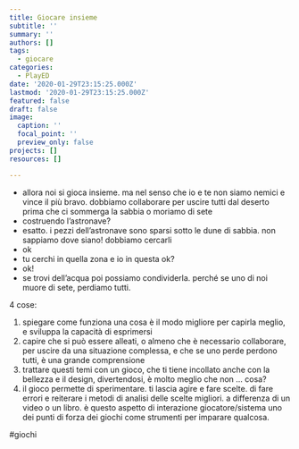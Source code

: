 ```yaml
---
title: Giocare insieme
subtitle: ''
summary: ''
authors: []
tags:
  - giocare
categories:
  - PlayED
date: '2020-01-29T23:15:25.000Z'
lastmod: '2020-01-29T23:15:25.000Z'
featured: false
draft: false
image:
  caption: ''
  focal_point: ''
  preview_only: false
projects: []
resources: []

---
```


- allora noi si gioca insieme. ma nel senso che io e te non siamo nemici e vince il più bravo. dobbiamo collaborare per uscire tutti dal deserto prima che ci sommerga la sabbia o moriamo di sete
- costruendo l’astronave?
- esatto. i pezzi dell’astronave sono sparsi sotto le dune di sabbia. non sappiamo dove siano! dobbiamo cercarli
- ok
- tu cerchi in quella zona e io in questa ok?
- ok!
- se trovi dell’acqua poi possiamo condividerla. perché se uno di noi muore di sete, perdiamo tutti.

4 cose:
1) spiegare come funziona una cosa è il modo migliore per capirla meglio, e sviluppa la capacità di esprimersi
2) capire che si può essere alleati, o almeno che è necessario collaborare, per uscire da una situazione complessa, e che se uno perde perdono tutti, è una grande comprensione
3) trattare questi temi con un gioco, che ti tiene incollato anche con la bellezza e il design, divertendosi, è molto meglio che non ... cosa?
4) il gioco permette di sperimentare. ti lascia agire e fare scelte. di fare errori e reiterare i metodi di analisi delle scelte migliori. a differenza di un video o un libro. è questo aspetto di interazione giocatore/sistema uno dei punti di forza dei giochi come strumenti per imparare qualcosa.

#giochi
